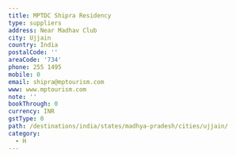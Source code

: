 ```yaml
---
title: MPTDC Shipra Residency
type: suppliers
address: Near Madhav Club
city: Ujjain
country: India
postalCode: ''
areaCode: '734'
phone: 255 1495
mobile: 0
email: shipra@mptourism.com
www: www.mptourism.com
note: ''
bookThrough: 0
currency: INR
gstType: 0
path: /destinations/india/states/madhya-pradesh/cities/ujjain/
category:
  - H
---
```


